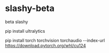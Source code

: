 # slashy-beta
beta slashy 




pip install ultralytics

pip install torch torchvision torchaudio --index-url https://download.pytorch.org/whl/cu124

